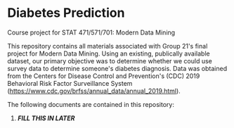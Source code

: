# Diabetes Prediction
Course project for STAT 471/571/701: Modern Data Mining

This repository contains all materials associated with Group 21's final project for Modern Data Mining. Using an existing, publically available dataset, our primary objective was to determine whether we could use survey data to determine someone's diabetes diagnosis. Data was obtained from the Centers for Disease Control and Prevention's (CDC) 2019 Behavioral Risk Factor Surveillance System  (https://www.cdc.gov/brfss/annual_data/annual_2019.html).

The following documents are contained in this repository:
1. ***FILL THIS IN LATER***

